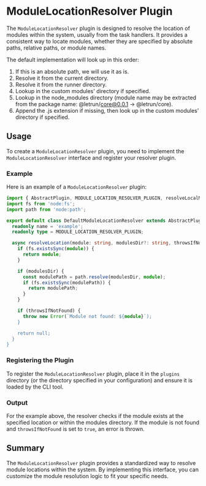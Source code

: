 # ModuleLocationResolver Plugin

The `ModuleLocationResolver` plugin is designed to resolve the location of modules within the system, usually from the task handlers.
It provides a consistent way to locate modules, whether they are specified by absolute paths, relative paths, or module names.

The default implementation will look up in this order:

1. If this is an absolute path, we will use it as is.
2. Resolve it from the current directory.
3. Resolve it from the runner directory.
4. Lookup in the custom modules' directory if specified.
5. Lookup in the node_modules directory (module name may be extracted from the package name: @letrun/core@0.0.1 -> @letrun/core).
6. Append the .js extension if missing, then look up in the custom modules' directory if specified.

## Usage

To create a `ModuleLocationResolver` plugin, you need to implement the `ModuleLocationResolver` interface and register your resolver plugin.

### Example

Here is an example of a `ModuleLocationResolver` plugin:

```typescript
import { AbstractPlugin, MODULE_LOCATION_RESOLVER_PLUGIN, resolveLocalModuleLocation } from '@letrun/core';
import fs from 'node:fs';
import path from 'node:path';

export default class DefaultModuleLocationResolver extends AbstractPlugin {
  readonly name = 'example';
  readonly type = MODULE_LOCATION_RESOLVER_PLUGIN;

  async resolveLocation(module: string, modulesDir?: string, throwsIfNotFound?: boolean) {
    if (fs.existsSync(module)) {
      return module;
    }

    if (modulesDir) {
      const modulePath = path.resolve(modulesDir, module);
      if (fs.existsSync(modulePath)) {
        return modulePath;
      }
    }

    if (throwsIfNotFound) {
      throw new Error(`Module not found: ${module}`);
    }

    return null;
  }
}
```

### Registering the Plugin

To register the `ModuleLocationResolver` plugin, place it in the `plugins` directory (or the directory specified in your configuration) and ensure it is loaded by the CLI tool.

### Output

For the example above, the resolver checks if the module exists at the specified location or within the modules directory.
If the module is not found and `throwsIfNotFound` is set to `true`, an error is thrown.

## Summary

The `ModuleLocationResolver` plugin provides a standardized way to resolve module locations within the system.
By implementing this interface, you can customize the module resolution logic to fit your specific needs.
